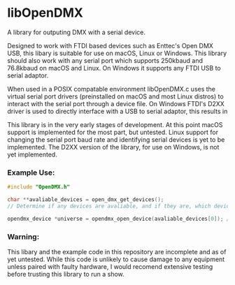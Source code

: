 # libOpenDMX

A library for outputing DMX with a serial device. 

Designed to work with FTDI based devices such as Enttec's Open DMX USB, this libary is suitable for use on macOS, Linux or Windows. This library should also work with any serial port which supports 250kbaud and 76.8kbaud on macOS and Linux. On Windows it supports any FTDI USB to serial adaptor.

When used in a POSIX compatable environment libOpenDMX.c uses the virtual serial port drivers (preinstalled on macOS and most Linux distros) to interact with the serial port through a device file. On Windows FTDI's D2XX driver is used to directly interface with a USB to serial adaptor, this results in 

This library is in the very early stages of development. At this point macOS support is implemented for the most part, but untested. Linux support for changing the serial port baud rate and identifying serial devices is yet to be implemented. The D2XX version of the library, for use on Windows, is not yet implemented.

### Example Use:

```C
#include "OpenDMX.h"

char **avaliable_devices = open_dmx_get_devices();
// Determine if any devices are avaliable, and if they are, which device should be used here

opendmx_device *universe = opendmx_open_device(avaliable_devices[0]); // 0 is a placeholder

```



### Warning:

This libary and the example code in this repository are incomplete and as of yet untested. While this code is unlikely to cause damage to any equipment unless paired with faulty hardware, I would recomend extensive testing before trusting this library to run a show.
